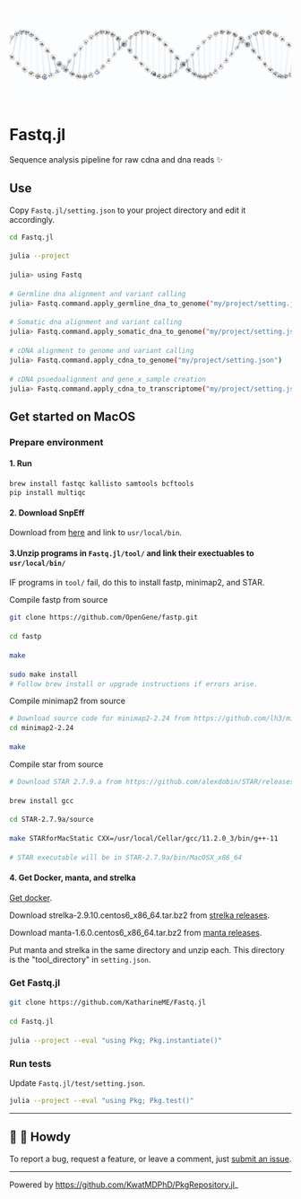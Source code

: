 ![dna](media/dna.png)

# Fastq.jl

Sequence analysis pipeline for raw cdna and dna reads :sparkles:

## Use

Copy `Fastq.jl/setting.json` to your project directory and edit it accordingly.

```bash
cd Fastq.jl

julia --project

julia> using Fastq

# Germline dna alignment and variant calling
julia> Fastq.command.apply_germline_dna_to_genome("my/project/setting.json")

# Somatic dna alignment and variant calling
julia> Fastq.command.apply_somatic_dna_to_genome("my/project/setting.json")

# cDNA alignment to genome and variant calling
julia> Fastq.command.apply_cdna_to_genome("my/project/setting.json")

# cDNA psuedoalignment and gene_x_sample creation
julia> Fastq.command.apply_cdna_to_transcriptome("my/project/setting.json")
```

## Get started on MacOS

### Prepare environment

#### 1. Run

```
brew install fastqc kallisto samtools bcftools
pip install multiqc
```

#### 2. Download SnpEff

Download from [here](http://pcingola.github.io/SnpEff/download/) and link to `usr/local/bin`.

#### 3.Unzip programs in `Fastq.jl/tool/` and link their exectuables to `usr/local/bin/`

IF programs in `tool/` fail, do this to install fastp, minimap2, and STAR.

Compile fastp from source

```bash
git clone https://github.com/OpenGene/fastp.git

cd fastp

make

sudo make install
# Follow brew install or upgrade instructions if errors arise.
```

Compile minimap2 from source

```bash
# Download source code for minimap2-2.24 from https://github.com/lh3/minimap2/releases
cd minimap2-2.24

make
```

Compile star from source

```bash
# Download STAR 2.7.9.a from https://github.com/alexdobin/STAR/releases

brew install gcc

cd STAR-2.7.9a/source

make STARforMacStatic CXX=/usr/local/Cellar/gcc/11.2.0_3/bin/g++-11

# STAR executable will be in STAR-2.7.9a/bin/MacOSX_x86_64
```

#### 4. Get Docker, manta, and strelka

[Get docker](https://docs.docker.com/get-docker/).

Download strelka-2.9.10.centos6_x86_64.tar.bz2 from [strelka releases](https://github.com/Illumina/strelka/releases).

Download manta-1.6.0.centos6_x86_64.tar.bz2 from [manta releases](https://github.com/Illumina/manta/releases).

Put manta and strelka in the same directory and unzip each. This directory is the "tool_directory" in `setting.json`.

### Get Fastq.jl

```bash
git clone https://github.com/KatharineME/Fastq.jl

cd Fastq.jl

julia --project --eval "using Pkg; Pkg.instantiate()"

```

### Run tests

Update `Fastq.jl/test/setting.json`.

```bash
julia --project --eval "using Pkg; Pkg.test()"
```

---

## :wave: :cowboy_hat_face: Howdy

To report a bug, request a feature, or leave a comment, just [submit an issue](https://github.com/GIT_USER_NAME/TEMPLATE.jl/issues/new/choose).

---

Powered by https://github.com/KwatMDPhD/PkgRepository.jl_
